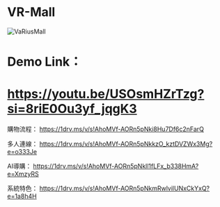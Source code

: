 # VR-Mall

![VaRiusMall](https://github.com/maddddxx/VR-Mall/assets/103488412/cc19275a-dcc9-446d-b544-8c6d48a681b7)

# Demo Link：
# https://youtu.be/USOsmHZrTzg?si=8riE0Ou3yf_jqgK3





購物流程：
https://1drv.ms/v/s!AhoMVf-AORn5pNki8Hu7Df6c2nFarQ

多人連線：
https://1drv.ms/v/s!AhoMVf-AORn5pNkkzO_kztDVZWx3Mg?e=o333Je

AI導購：
https://1drv.ms/v/s!AhoMVf-AORn5pNkll1fLFx_b338HmA?e=XmzyRS

系統特色：
https://1drv.ms/v/s!AhoMVf-AORn5pNkmRwlvilUNxCkYxQ?e=1a8h4H
